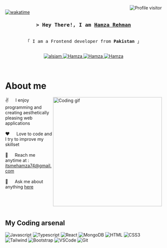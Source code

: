 <!--
<h2 align="center">
  Welcome Hamza's World!
  <img src="https://media.giphy.com/media/hvRJCLFzcasrR4ia7z/giphy.gif" width="28">
</h2>
-->

<!--
<p align="center">
  <a href="https://github.com/hamza"><img src="https://readme-typing-svg.herokuapp.com/?lines=Self%20Taught%20Programmer;Front%20End%20Developer;1.5%2B%20years%20of%20coding%20experience;Always%20learning%20new%20things&center=true&width=380&height=45"></a>
</p>

 -->

<a href="https://komarev.com/ghpvc/?username=alsiam">
  <img align="right" src="https://komarev.com/ghpvc/?username=hamza&label=Visitors&color=0e75b6&style=flat" alt="Profile visitor" />
</a>


[![wakatime](https://wakatime.com/badge/user/eebb3dd8-d9b2-40de-9b88-6fd6cac99dbc.svg)](https://wakatime.com/@eebb3dd8-d9b2-40de-9b88-6fd6cac99dbc)

<!-- Intro  -->
<h3 align="center">
        <samp>&gt; Hey There!, I am
                <b><a target="_blank" href="https://stirring-elf-0ae572.netlify.app/">Hamza Rehman</a></b>
        </samp>
</h3>


<p align="center"> 
  <samp>
    <br>
    「 I am a Frontend developer from <b>Pakistan</b> 」
    <br>
    <br>
  </samp>
</p>

<p align="center">
 <a href="https://stirring-elf-0ae572.netlify.app/" target="blank">
  <img src="https://img.shields.io/badge/Website-DC143C?style=for-the-badge&logo=medium&logoColor=white" alt="alsiam" />
 </a>
 <a href="https://www.linkedin.com/in/hamza-rehman-laghari" target="_blank">
  <img src="https://img.shields.io/badge/LinkedIn-0077B5?style=for-the-badge&logo=linkedin&logoColor=white" alt="Hamza"/>
 </a>
 <a href="https://instagram.com/hamzarlaghari?utm_source=qr&igshid=MzNlNGNkZWQ4Mg==" target="_blank">
  <img src="https://img.shields.io/badge/Instagram-fe4164?style=for-the-badge&logo=instagram&logoColor=white" alt="Hamza" />
 </a> 
 <a href="https://www.facebook.com/hamza.laghari.9028?mibextid=MKOS29" target="_blank">
  <img src="https://img.shields.io/badge/Facebook-20BEFF?&style=for-the-badge&logo=facebook&logoColor=white" alt="Hamza"  />
  </a> 
</p>
<br />

<!-- About Section -->
 # About me
 
<p>
 <img align="right" width="350" src="/assets/programmer.gif" alt="Coding gif" />
  
 ✌️ &emsp; I enjoy programming and creating aesthetically pleasing web applications <br/><br/>
 ❤️ &emsp; Love to code and I try to improve my skillset<br/><br/>
 📧 &emsp; Reach me anytime at : itsmehamza74@gmail.com<br/><br/>
 💬 &emsp; Ask me about anything [here](https://github.com/Hamza-Laghari/Readme-Hamza/issues) 

</p>

<br/>
<br/>
<br/>

## My Coding arsenal

![Javascript](https://img.shields.io/badge/Javascript-F0DB4F?style=for-the-badge&labelColor=black&logo=javascript&logoColor=F0DB4F)
![Typescript](https://img.shields.io/badge/Typescript-007acc?style=for-the-badge&labelColor=black&logo=typescript&logoColor=007acc)
![React](https://img.shields.io/badge/-React-61DBFB?style=for-the-badge&labelColor=black&logo=react&logoColor=61DBFB)
![MongoDB](https://img.shields.io/badge/MongoDB-4EA94B?style=for-the-badge&logo=mongodb&logoColor=white)
![HTML](https://img.shields.io/badge/HTML5-E34F26?style=for-the-badge&logo=html5&logoColor=white)
![CSS3](https://img.shields.io/badge/CSS3-1572B6?style=for-the-badge&logo=css3&logoColor=white)
![Tailwind](https://img.shields.io/badge/Tailwind_CSS-092749?style=for-the-badge&logo=tailwindcss&logoColor=06B6D4&labelColor=000000)
![Bootstrap](https://img.shields.io/badge/Bootstrap-563D7C?style=for-the-badge&logo=bootstrap&logoColor=white)
![VSCode](https://img.shields.io/badge/Visual_Studio-0078d7?style=for-the-badge&logo=visual%20studio&logoColor=white)
![Git](https://img.shields.io/badge/Git-F05032?style=for-the-badge&logo=git&logoColor=white)

<br/>

</a>


